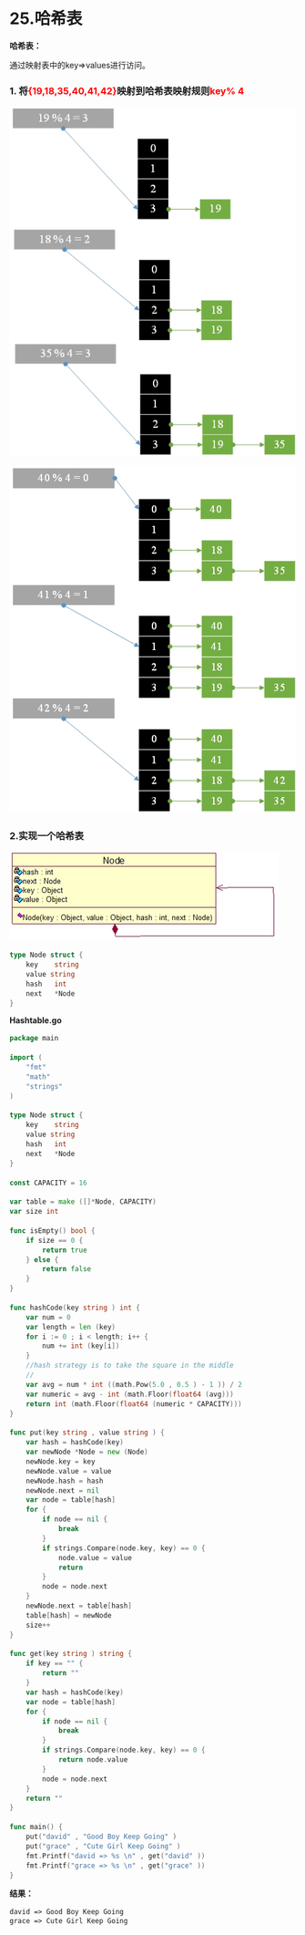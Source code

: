 # 25.哈希表

**哈希表：**

通过映射表中的key=>values进行访问。

### 1. 将<font color="red">{19,18,35,40,41,42}</font>映射到哈希表映射规则<font color="red">key% 4</font>

![img](images/Image00143.jpg)

![img](images/Image00144.jpg)

### 2.实现一个哈希表

![img](images/Image00145.jpg)

```go
type Node struct {
	key    string
	value string
	hash   int
	next   *Node
}
```

**Hashtable.go**

```go
package main

import (
	"fmt"
	"math"
	"strings"
)

type Node struct {
	key    string
	value string
	hash   int
	next   *Node
}

const CAPACITY = 16

var table = make ([]*Node, CAPACITY)
var size int

func isEmpty() bool {
	if size == 0 {
		return true
	} else {
		return false
	}
}

func hashCode(key string ) int {
	var num = 0
	var length = len (key)
	for i := 0 ; i < length; i++ {
		num += int (key[i])
	}
	//hash strategy is to take the square in the middle
	//
	var avg = num * int ((math.Pow(5.0 , 0.5 ) - 1 )) / 2
	var numeric = avg - int (math.Floor(float64 (avg)))
	return int (math.Floor(float64 (numeric * CAPACITY)))
}

func put(key string , value string ) {
	var hash = hashCode(key)
	var newNode *Node = new (Node)
	newNode.key = key
	newNode.value = value
	newNode.hash = hash
	newNode.next = nil
	var node = table[hash]
	for {
		if node == nil {
			break
		}
		if strings.Compare(node.key, key) == 0 {
			node.value = value
			return
		}
		node = node.next
	}
	newNode.next = table[hash]
	table[hash] = newNode
	size++
}

func get(key string ) string {
	if key == "" {
		return ""
	}
	var hash = hashCode(key)
	var node = table[hash]
	for {
		if node == nil {
			break
		}
		if strings.Compare(node.key, key) == 0 {
			return node.value
		}
		node = node.next
	}
	return ""
}

func main() {
	put("david" , "Good Boy Keep Going" )
	put("grace" , "Cute Girl Keep Going" )
	fmt.Printf("david => %s \n" , get("david" ))
	fmt.Printf("grace => %s \n" , get("grace" ))
}
```

**结果：**

```
david => Good Boy Keep Going
grace => Cute Girl Keep Going
```

